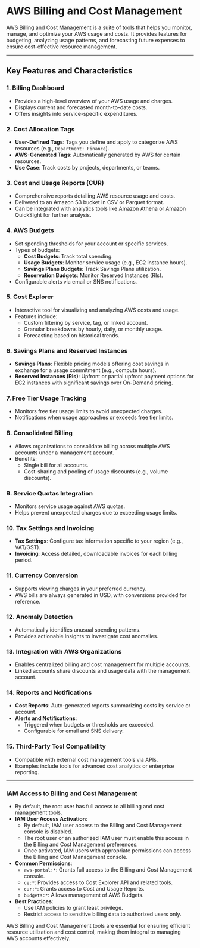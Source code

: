 # AWS Billing and Cost Management

AWS Billing and Cost Management is a suite of tools that helps you monitor, manage, and optimize your AWS usage and costs. It provides features for budgeting, analyzing usage patterns, and forecasting future expenses to ensure cost-effective resource management.

---

## Key Features and Characteristics

### **1. Billing Dashboard**

- Provides a high-level overview of your AWS usage and charges.
- Displays current and forecasted month-to-date costs.
- Offers insights into service-specific expenditures.

### **2. Cost Allocation Tags**

- **User-Defined Tags**: Tags you define and apply to categorize AWS resources (e.g., `Department: Finance`).
- **AWS-Generated Tags**: Automatically generated by AWS for certain resources.
- **Use Case**: Track costs by projects, departments, or teams.

### **3. Cost and Usage Reports (CUR)**

- Comprehensive reports detailing AWS resource usage and costs.
- Delivered to an Amazon S3 bucket in CSV or Parquet format.
- Can be integrated with analytics tools like Amazon Athena or Amazon QuickSight for further analysis.

### **4. AWS Budgets**

- Set spending thresholds for your account or specific services.
- Types of budgets:
  - **Cost Budgets**: Track total spending.
  - **Usage Budgets**: Monitor service usage (e.g., EC2 instance hours).
  - **Savings Plans Budgets**: Track Savings Plans utilization.
  - **Reservation Budgets**: Monitor Reserved Instances (RIs).
- Configurable alerts via email or SNS notifications.

### **5. Cost Explorer**

- Interactive tool for visualizing and analyzing AWS costs and usage.
- Features include:
  - Custom filtering by service, tag, or linked account.
  - Granular breakdowns by hourly, daily, or monthly usage.
  - Forecasting based on historical trends.

### **6. Savings Plans and Reserved Instances**

- **Savings Plans**: Flexible pricing models offering cost savings in exchange for a usage commitment (e.g., compute hours).
- **Reserved Instances (RIs)**: Upfront or partial upfront payment options for EC2 instances with significant savings over On-Demand pricing.

### **7. Free Tier Usage Tracking**

- Monitors free tier usage limits to avoid unexpected charges.
- Notifications when usage approaches or exceeds free tier limits.

### **8. Consolidated Billing**

- Allows organizations to consolidate billing across multiple AWS accounts under a management account.
- Benefits:
  - Single bill for all accounts.
  - Cost-sharing and pooling of usage discounts (e.g., volume discounts).

### **9. Service Quotas Integration**

- Monitors service usage against AWS quotas.
- Helps prevent unexpected charges due to exceeding usage limits.

### **10. Tax Settings and Invoicing**

- **Tax Settings**: Configure tax information specific to your region (e.g., VAT/GST).
- **Invoicing**: Access detailed, downloadable invoices for each billing period.

### **11. Currency Conversion**

- Supports viewing charges in your preferred currency.
- AWS bills are always generated in USD, with conversions provided for reference.

### **12. Anomaly Detection**

- Automatically identifies unusual spending patterns.
- Provides actionable insights to investigate cost anomalies.

### **13. Integration with AWS Organizations**

- Enables centralized billing and cost management for multiple accounts.
- Linked accounts share discounts and usage data with the management account.

### **14. Reports and Notifications**

- **Cost Reports**: Auto-generated reports summarizing costs by service or account.
- **Alerts and Notifications**:
  - Triggered when budgets or thresholds are exceeded.
  - Configurable for email and SNS delivery.

### **15. Third-Party Tool Compatibility**

- Compatible with external cost management tools via APIs.
- Examples include tools for advanced cost analytics or enterprise reporting.

---

### **IAM Access to Billing and Cost Management**

- By default, the root user has full access to all billing and cost management tools.
- **IAM User Access Activation**:
  - By default, IAM user access to the Billing and Cost Management console is disabled.
  - The root user or an authorized IAM user must enable this access in the Billing and Cost Management preferences.
  - Once activated, IAM users with appropriate permissions can access the Billing and Cost Management console.
- **Common Permissions**:
  - `aws-portal:*`: Grants full access to the Billing and Cost Management console.
  - `ce:*`: Provides access to Cost Explorer API and related tools.
  - `cur:*`: Grants access to Cost and Usage Reports.
  - `budgets:*`: Allows management of AWS Budgets.
- **Best Practices**:
  - Use IAM policies to grant least privilege.
  - Restrict access to sensitive billing data to authorized users only.

AWS Billing and Cost Management tools are essential for ensuring efficient resource utilization and cost control, making them integral to managing AWS accounts effectively.
